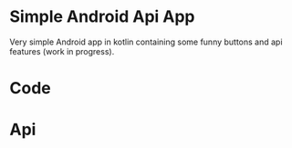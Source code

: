 # Simple Android Api App
Very simple Android app in kotlin containing some funny buttons and api features (work in progress).

# Code

# Api

